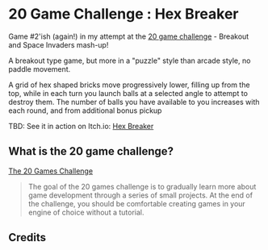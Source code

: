 # 20 Game Challenge : Hex Breaker

Game #2'ish (again!) in my attempt at the [20 game challenge](https://20_games_challenge.gitlab.io/challenge/) - Breakout and Space Invaders mash-up!

A breakout type game, but more in a "puzzle" style than arcade style, no paddle movement.

A grid of hex shaped bricks move progressively lower, filling up from the top, while in each
turn you launch balls at a selected angle to attempt to destroy them. The number of balls
you have available to you increases with each round, and from additional bonus pickup 

TBD: See it in action on Itch.io:  [Hex Breaker](https://daddio-dragonslayer.itch.io/)


## What is the 20 game challenge?

[The 20 Games Challenge](https://20_games_challenge.gitlab.io/how/)

> The goal of the 20 games challenge is to gradually learn more about game development through a series of small projects.
> At the end of the challenge, you should be comfortable creating games in your engine of choice without a tutorial.


## Credits

